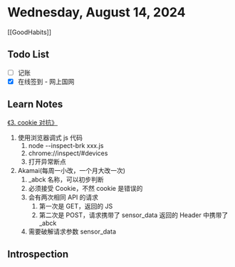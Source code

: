 # Wednesday, August 14, 2024

[[GoodHabits]]

## Todo List

- [ ] 记账
- [x] 在线签到 - 网上国网

## Learn Notes

[《3. cookie 对抗》](https://www.yuque.com/buziran/nktf0k/egynsplpybr7dyvt?singleDoc#)

1. 使用浏览器调式 js 代码
   1. node --inspect-brk xxx.js
   2. chrome://inspect/#devices
   3. 打开异常断点
2. Akamai(每周一小改，一个月大改一次)
   1. \_abck 名称，可以初步判断
   2. 必须接受 Cookie，不然 cookie 是错误的
   3. 会有两次相同 API 的请求
      1. 第一次是 GET，返回的 JS
      2. 第二次是 POST，请求携带了 sensor_data 返回的 Header 中携带了 \_abck
   4. 需要破解请求参数 sensor_data

## Introspection
